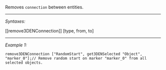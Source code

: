 Removes `connection` between entities.


---
*Syntaxes:*

[[remove3DENConnection]] [type, from, to]

---
*Example 1:*

```sqf
remove3DENConnection ["RandomStart", get3DENSelected "Object", "marker_0"];// Remove random start on marker "marker_0" from all selected objects.
```